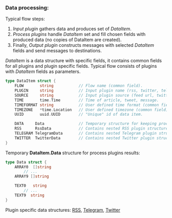 ### Data processing:

Typical flow steps:

1. *Input plugin* gathers data and produces set of *DataItem*.
2. *Process plugins* handle *DataItem* set and fill chosen fields with
   produced data (no copies of DataItem are created).
3. Finally, *Output plugin* constructs messages with selected *DataItem*
   fields and send messages to destinations.


*DataItem* is a data structure with specific fields, it contains common
fields for all plugins and plugin specific fields. Typical flow consists
of plugins with *DataItem* fields as parameters.

```go
type DataItem struct {
	FLOW       string           // Flow name (common field).
	PLUGIN     string           // Input plugin name (rss, twitter, telegram etc.).
	SOURCE     string           // Input plugin source (feed url, twitter channel, telegram chat etc.).
	TIME       time.Time        // Time of article, tweet, message.
	TIMEFORMAT string           // User defined time format (common field).
	TIMEZONE   *time.Location   // User defined timezone (common field).
	UUID       uuid.UUID        // "Unique" id of data item.

	DATA     Data               // Temporary structure for keeping process plugins results.
	RSS      RssData            // Contains nested RSS plugin structure.
	TELEGRAM TelegramData       // Contains nested Telegram plugin structure.
	TWITTER  TwitterData        // Contains nested Twitter plugin structure.
}
```

Temporary **DataItem.Data** structure for process plugins results:

```go
type Data struct {
	ARRAY0  []string
        // ...
	ARRAY9 []string

	TEXT0   string
        // ...
	TEXT9  string
}
```

Plugin specific data structures:
[RSS](https://github.com/livelace/gosquito/blob/master/docs/plugins/input/rss.md),
[Telegram](https://github.com/livelace/gosquito/blob/master/docs/plugins/input/telegram.md),
[Twitter](https://github.com/livelace/gosquito/blob/master/docs/plugins/input/twitter.md)
